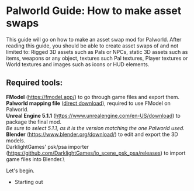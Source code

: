 # Palworld Guide: How to make asset swaps
This guide will go on how to make an asset swap mod for Palworld. After reading this guide, you should be able to create asset swaps of and not limited to: Rigged 3D assets such as Pals or NPCs, static 3D assets such as items, weapons or any object, textures such Pal textures, Player textures or World textures and images such as icons or HUD elements.

## Required tools:

**FModel** (https://fmodel.app/) to go through game files and export them.\
**Palworld mapping file** ([direct download](https://github.com/KURAMAAA0/PalModding/raw/main/Assset%20Swap%20Guide/Mappings.usmap "direct download")), required to use FModel on Palworld.\
**Unreal Engine 5.1.1** (https://www.unrealengine.com/en-US/download) to package the final mod.\
*Be sure to select 5.1.1, as it is the version matching the one Palworld used.*\
**Blender** (https://www.blender.org/download/) to edit and export the 3D models.\
DarklightGames' psk/psa importer (https://github.com/DarklightGames/io_scene_psk_psa/releases) to import game files into Blender.\

Let's begin.
- Starting out

